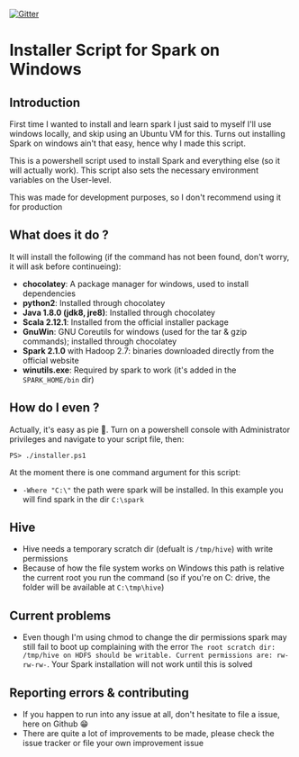 [![Gitter](https://img.shields.io/gitter/room/TechnologyAdvice/Stardust.svg?style=flat-square)](https://gitter.im/spark-windows-installer/Lobby)

# Installer Script for Spark on Windows

## Introduction
First time I wanted to install and learn spark I just said to myself I'll use windows locally, and skip using an Ubuntu VM for this. Turns out installing Spark on windows ain't that easy, hence why I made this script.

This is a powershell script used to install Spark and everything else (so it will actually work). This script also sets the necessary environment variables on the User-level.

This was made for development purposes, so I don't recommend using it for production

## What does it do ?

It will install the following (if the command has not been found, don't worry, it will ask before continueing): 
* **chocolatey**: A package manager for windows, used to install dependencies
* **python2**: Installed through chocolatey
* **Java 1.8.0 (jdk8, jre8)**: Installed through chocolatey
* **Scala 2.12.1**: Installed from the official installer package
* **GnuWin**: GNU Coreutils for windows (used for the tar & gzip commands); installed through chocolatey
* **Spark 2.1.0** with Hadoop 2.7: binaries downloaded directly from the official website
* **winutils.exe**: Required by spark to work (it's added in the `SPARK_HOME/bin` dir)

## How do I even ?

Actually, it's easy as pie 🍪. Turn on a powershell console with Administrator privileges and navigate to your script file, then:
```
PS> ./installer.ps1
```

At the moment there is one command argument for this script:
* `-Where "C:\"` the path were spark will be installed. In this example you will find spark in the dir `C:\spark`

## Hive
* Hive needs a temporary scratch dir (defualt is `/tmp/hive`) with write permissions
* Because of how the file system works on Windows this path is relative the current root you run the command (so if you're on C: drive, the folder will be available at `C:\tmp\hive`)

## Current problems
* Even though I'm using chmod to change the dir permissions spark may still fail to boot up complaining with the error `The root scratch dir: /tmp/hive on HDFS should be writable. Current permissions are: rw-rw-rw-`. Your Spark installation will not work until this is solved

## Reporting errors & contributing
* If you happen to run into any issue at all, don't hesitate to file a issue, here on Github 😁
* There are quite a lot of improvements to be made, please check the issue tracker or file your own improvement issue